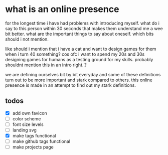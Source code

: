 # what is an online presence 

for the longest time i have had problems with introducing myself. what do i say to this person within 30 seconds that makes them understand me a wee bit better. what are the important things to say about oneself. which bits should i not mention. 

like should i mention that i have a cat and want to design games for them when i turn 40 something? cos ofc i want to spend my 20s and 30s designing games for humans as a testing ground for my skills. probably shouldnt mention this in an intro right..? 

we are defining ourselves bit by bit everyday and some of these definitions turn out to be more important and stark compared to others. this online presence is made in an attempt to find out my stark definitions. 

## todos

  - [x] add own favicon
  - [ ] color scheme 
  - [ ] font size levels 
  - [ ] landing svg 
  - [x] make tags functional 
  - [ ] make github tags functional 
  - [ ] make projects page